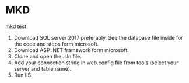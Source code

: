 # MKD
 mkd test

 1. Download SQL server 2017 preferably. See the database file inside for the code and steps form microsoft.
 2. Download ASP .NET framework form microsoft.
 3. Clone and open the .sln file.
 4. Add your connection string in web.config file from tools (select your server and table name).
 5. Run IIS.
